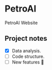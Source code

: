 # PetroAI
PetroAI Website

## Project notes

- [x] Data analysis.
- [ ] Code structure.
- [ ] New features :tada:
